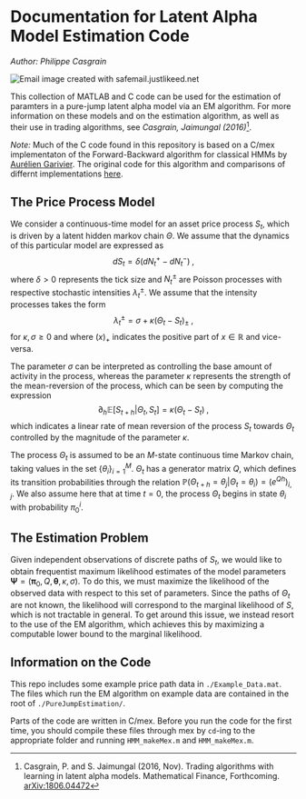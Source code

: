 # Documentation for Latent Alpha Model Estimation Code

*Author: Philippe Casgrain*


<img src="http://safemail.justlikeed.net/e/2ede8945d2d6f748d8c73dfb7c0f5e8f.png" border="0" align="absbottom" title="Email image created with safemail.justlikeed.net">



This collection of MATLAB and C code can be used for the estimation of paramters in a pure-jump latent alpha model via an EM algorithm. For more information on these models and on the estimation algorithm, as well as their use in trading algorithms, see *Casgrain, Jaimungal (2016)*[^fn1].


*Note:* Much of the C code found in this repository is based on a C/mex implementaton of the Forward-Backward algorithm for classical HMMs by [Aurélien Garivier](https://www.math.univ-toulouse.fr/~agarivie/?q=node/34). The original code for this algorithm and comparisons of differnt implementations [here](https://www.math.univ-toulouse.fr/~agarivie/Telecom/code/index.php).


## The Price Process Model
We consider a continuous-time model for an asset price process $S_t$, which is driven by a latent hidden markov chain $\Theta$. We assume that the dynamics of this particular model are expressed as
$$
dS_t = \delta \left( dN_t^+ - dN_t^- \right)
\;,
$$
where $\delta>0$ represents the tick size and  $N_t^\pm$ are Poisson processes with respective stochastic intensities $\lambda_t^{\pm}$. We assume that the intensity processes takes the form
$$
\lambda_t^{\pm} = \sigma + 
\kappa(\Theta_t - S_t)_{\pm}
\;,
$$
for $\kappa,\sigma \geq 0$ and where $(x)_{+}$ indicates the positive part of $x\in\mathbb{R}$ and vice-versa. 

The parameter $\sigma$ can be interpreted as controlling the base amount of activity in the process, whereas the parameter $\kappa$ represents the strength of the mean-reversion of the process, which can be seen by computing the expression
$$
\partial_h \mathbb{E}\left[ S_{t+h} \lvert \Theta_t, S_t \right] = \kappa (\Theta_t - S_t)
\;,
$$
which indicates a linear rate of mean reversion of the process $S_t$ towards $\Theta_t$ controlled by the magnitude of the parameter $\kappa$.


The process $\Theta_t$ is assumed to be an $M$-state continuous time Markov chain, taking values in the set $\{\theta_i\}_{i=1}^M$. $\Theta_t$ has a generator matrix $Q$, which defines its transition probabilities through the relation $\mathbb{P}\left(\Theta_{t+h} = \theta_j \lvert \Theta_t = \theta_i \right) = \left( e^{Qh}\right)_{i,j}$. We also assume here that at time $t=0$, the process $\Theta_t$ begins in state $\theta_i$ with probability $\pi_0^i$.

## The Estimation Problem

Given independent observations of discrete paths of $S_t$, we would like to obtain frequentist maximum likelihood estimates of the model parameters $\boldsymbol{\Psi} = (\boldsymbol{\pi}_0,Q,\boldsymbol{\theta},\kappa,\sigma)$. To do this, we must maximize the likelihood of the observed data with respect to this set of parameters. Since the paths of $\Theta_t$ are not known, the likelihood will correspond to the marginal likelihood of $S$, which is not tractable in general. To get around this issue, we instead resort to the use of the EM algorithm, which achieves this by maximizing a computable lower bound to the marginal likelihood.

## Information on the Code

This repo includes some example price path data in `./Example_Data.mat`.
The files which run the EM algorithm on example data are contained in the root of `./PureJumpEstimation/`.

Parts of the code are written in C/mex. Before you run the code for the first time, you should compile these files through mex by `cd`-ing to the appropriate folder and running `HMM_makeMex.m` and `HMM_makeMex.m`.


[^fn1]: Casgrain, P. and S. Jaimungal (2016, Nov). Trading algorithms with learning in latent alpha models. Mathematical Finance, Forthcoming. [arXiv:1806.04472](https://arxiv.org/abs/1806.04472)